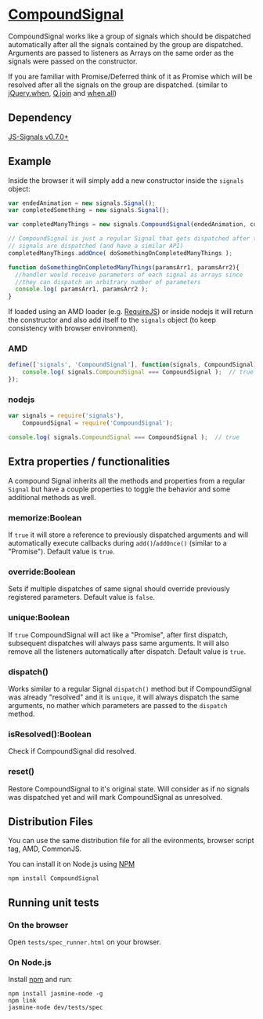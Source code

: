 # [CompoundSignal](https://github.com/millermedeiros/CompoundSignal/)

CompoundSignal works like a group of signals which should be dispatched
automatically after all the signals contained by the group are dispatched.
Arguments are passed to listeners as Arrays on the same order as the signals
were passed on the constructor.

If you are familiar with Promise/Deferred think of it as Promise which will be
resolved after all the signals on the group are dispatched. (similar to
[jQuery.when](http://api.jquery.com/jQuery.when/),
[Q.join](https://github.com/kriskowal/q) and
[when.all](https://github.com/briancavalier/when.js))


## Dependency

[JS-Signals v0.7.0+](http://millermedeiros.github.com/js-signals/)


## Example

Inside the browser it will simply add a new constructor inside the `signals`
object:

```js
var endedAnimation = new signals.Signal();
var completedSomething = new signals.Signal();

var completedManyThings = new signals.CompoundSignal(endedAnimation, completedSomething);

// CompoundSignal is just a regular Signal that gets dispatched after the other
// signals are dispatched (and have a similar API)
completedManyThings.addOnce( doSomethingOnCompletedManyThings );

function doSomethingOnCompletedManyThings(paramsArr1, paramsArr2){
  //handler would receive parameters of each signal as arrays since
  //they can dispatch an arbitrary number of parameters
  console.log( paramsArr1, paramsArr2 );
}
```

If loaded using an AMD loader (e.g. [RequireJS](http://requirejs.org/)) or
inside nodejs it will return the constructor and also add itself to the
`signals` object (to keep consistency with browser environment).

### AMD

```js
define(['signals', 'CompoundSignal'], function(signals, CompoundSignal){
    console.log( signals.CompoundSignal === CompoundSignal );  // true
});
```

### nodejs

```js
var signals = require('signals'),
    CompoundSignal = require('CompoundSignal');

console.log( signals.CompoundSignal === CompoundSignal );  // true
```


## Extra properties / functionalities

A compound Signal inherits all the methods and properties from a regular
`Signal` but have a couple properties to toggle the behavior and some
additional methods as well.


### memorize:Boolean

If `true` it will store a reference to previously dispatched arguments and will
automatically execute callbacks during `add()`/`addOnce()` (similar to
a "Promise"). Default value is `true`.


### override:Boolean

Sets if multiple dispatches of same signal should override previously
registered parameters. Default value is `false`.


### unique:Boolean

If `true` CompoundSignal will act like a "Promise", after first dispatch,
subsequent dispatches will always pass same arguments. It will also remove all
the listeners automatically after dispatch. Default value is `true`.


### dispatch()

Works similar to a regular Signal `dispatch()` method but if CompoundSignal was
already "resolved" and it is `unique`, it will always dispatch the same
arguments, no mather which parameters are passed to the `dispatch` method.


### isResolved():Boolean

Check if CompoundSignal did resolved.


### reset()

Restore CompoundSignal to it's original state. Will consider as if no signals
was dispatched yet and will mark CompoundSignal as unresolved.



## Distribution Files

You can use the same distribution file for all the evironments, browser script
tag, AMD, CommonJS.

You can install it on Node.js using [NPM](http://npmjs.org/)

    npm install CompoundSignal



## Running unit tests

### On the browser

Open `tests/spec_runner.html` on your browser.


### On Node.js

Install [npm](http://npmjs.org) and run:

```
npm install jasmine-node -g
npm link
jasmine-node dev/tests/spec
```
